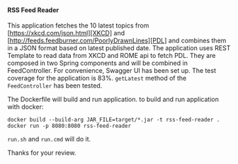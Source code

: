 #### RSS Feed Reader

This application fetches the 10 latest topics from [https://xkcd.com/json.html][XKCD] and [http://feeds.feedburner.com/PoorlyDrawnLines][PDL] 
and combines them in a JSON format based on latest published date. The application uses REST Template to read data from XKCD and ROME api to fetch
PDL. They are composed in two Spring components and will be combined in FeedController. For convenience, Swagger UI has been set up.
The test coverage for the application is 83%. `getLatest` method of the `FeedController` has been tested.

The Dockerfile will build and run application. to build and run application with docker:

`docker build --build-arg JAR_FILE=target/*.jar -t rss-feed-reader .`
`docker run -p 8080:8080 rss-feed-reader`

`run.sh` and `run.cmd` will do it. 

Thanks for your review. 
 

[XKCD]: https://xkcd.com/json.html


[PDL]: http://feeds.feedburner.com/PoorlyDrawnLines
